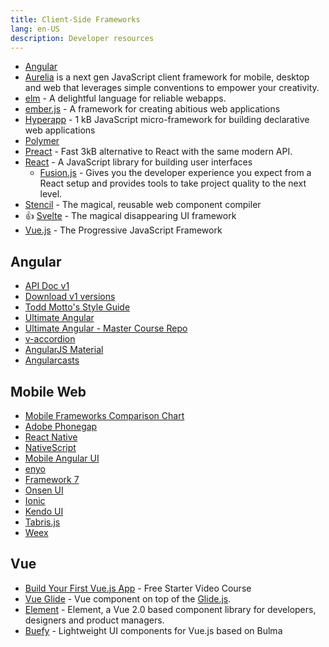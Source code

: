 ```yaml
---
title: Client-Side Frameworks
lang: en-US
description: Developer resources
---
```


* [Angular](https://angular.io/)
* [Aurelia](http://aurelia.io/) is a next gen JavaScript client framework for mobile, desktop and web that leverages
simple conventions to empower your creativity.
* [elm](https://elm-lang.org/) - A delightful language for reliable webapps.
* [ember.js](http://emberjs.com/) - A framework for creating abitious web applications
* [Hyperapp](https://github.com/jorgebucaran/hyperapp) - 1 kB JavaScript micro-framework for building declarative web applications
* [Polymer](https://www.polymer-project.org)
* [Preact](https://preactjs.com/) - Fast 3kB alternative to React with the same modern API.
* [React](https://reactjs.org/) - A JavaScript library for building user interfaces
  * [Fusion.js](https://fusionjs.com/) - Gives you the developer experience you expect from a React setup and provides tools to take project quality to the next level.
* [Stencil](https://stenciljs.com/) - The magical, reusable web component compiler
* :+1: [Svelte](https://svelte.technology/) - The magical disappearing UI framework
* [Vue.js](https://vuejs.org/) - The Progressive JavaScript Framework

## Angular

* [API Doc v1](https://docs.angularjs.org/api)
* [Download v1 versions](https://code.angularjs.org/)
* [Todd Motto's Style Guide](https://github.com/toddmotto/angularjs-styleguide)
* [Ultimate Angular](https://ultimatecourses.com/angular)
* [Ultimate Angular - Master Course Repo](https://github.com/UltimateAngular/ultimate-angular-master-src)
* [v-accordion](https://github.com/LukaszWatroba/v-accordion)
* [AngularJS Material](https://material.angularjs.org/latest/)
* [Angularcasts](https://angularcasts.io/)

## Mobile Web

* [Mobile Frameworks Comparison Chart](http://mobile-frameworks-comparison-chart.com/)
* [Adobe Phonegap](http://phonegap.com/)
* [React Native](https://facebook.github.io/react-native/)
* [NativeScript](https://www.nativescript.org/)
* [Mobile Angular UI](http://mobileangularui.com/)
* [enyo](http://enyojs.com/)
* [Framework 7](http://framework7.io/)
* [Onsen UI](https://onsen.io/)
* [Ionic](http://ionicframework.com/)
* [Kendo UI](http://www.telerik.com/kendo-ui)
* [Tabris.js](https://tabrisjs.com/)
* [Weex](http://alibaba.github.io/weex/index.html)



## Vue

* [Build Your First Vue.js App](https://courses.vuejsdevelopers.com/p/build-your-first-vue-js-app) - Free Starter Video Course
* [Vue Glide](https://antonreshetov.github.io/vue-glide/) - Vue component on top of the [Glide.js](https://glidejs.com/).
* [Element](https://element.eleme.io/#/en-US) - Element, a Vue 2.0 based component library for developers, designers and product managers.
* [Buefy](https://buefy.github.io/) - Lightweight UI components for Vue.js based on Bulma
